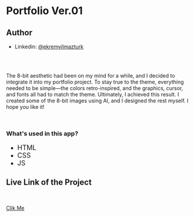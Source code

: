 <h1>Portfolio Ver.01</h1>


## Author
- Linkedin: [@ekremyilmazturk](https://www.linkedin.com/in/ekrem-yilmazturk/)

<br>
<br>

<p> The 8-bit aesthetic had been on my mind for a while, and I decided to integrate it into my portfolio project. To stay true to the theme, everything needed to be simple—the colors retro-inspired, and the graphics, cursor, and fonts all had to match the theme. Ultimately, I achieved this result. I created some of the 8-bit images using AI, and I designed the rest myself. I hope you like it! </p>

<br>

<h3>What's used in this app?</h3>
<ul style="font-size: 18px;">
  <li>HTML</li>
  <li>CSS</li>
  <li>JS</li>
</ul>


<h2>Live Link of the Project</h2>

<br>

[Clik Me](https://portfolio-website-project-ten.vercel.app/)


 